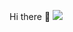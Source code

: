 Hi there 👋
<img src = "https://www.google.com/url?sa=i&url=https%3A%2F%2Ftwitter.com%2FmohammooHD&psig=AOvVaw2hKLR6JjS8CPyMcOqD2gvY&ust=1698161154952000&source=images&cd=vfe&opi=89978449&ved=0CA8QjRxqFwoTCPCFrra9jIIDFQAAAAAdAAAAABAD">
